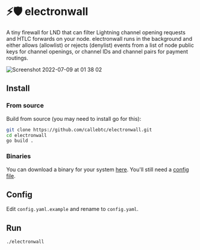 # ⚡️🛡 electronwall
A tiny firewall for LND that can filter Lightning channel opening requests and HTLC forwards on your node. electronwall runs in the background and either allows (allowlist) or rejects (denylist) events from a list of node public keys for channel openings, or channel IDs and channel pairs for payment routings.

![Screenshot 2022-07-09 at 01 38 02](https://user-images.githubusercontent.com/93376500/178082329-9348b673-ee96-4147-a68b-08519457a4dd.jpg)

## Install

### From source
Build from source (you may need to install go for this):

```bash
git clone https://github.com/callebtc/electronwall.git
cd electronwall
go build .
```

### Binaries

You can download a binary for your system [here](https://github.com/callebtc/electronwall/releases). You'll still need a [config file](https://github.com/callebtc/electronwall/blob/main/config.yaml.example).

## Config
Edit `config.yaml.example` and rename to `config.yaml`.

## Run

```bash
./electronwall
```
